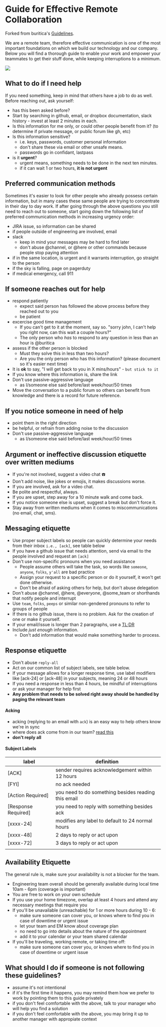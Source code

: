 # Guide for Effective Remote Collaboration

Forked from buritica's [Guidelines][guidelines].

We are a remote team, therefore effective communication is one of the most important foundations on which we build our technology and our company. Below you will find a thorough guide to enable your work and empower your teammates to get their stuff done, while keeping interruptions to a minimum.

![](https://media.giphy.com/media/te5kegSXpJS7K/giphy.gif)

## What to do if I need help
If you need something, keep in mind that others have a job to do as well. Before reaching out, ask yourself:
- has this been asked before?
- Start by searching in github, email, or dropbox documentation, slack history - invest at least 2 minutes in each.
- Is this information for me only, or could other people benefit from it? (to determine if private message, or public forum like gh, etc)
- Is this information sensitive?
    - i.e. keys, passwords, customer personal information
    - don't share these via email or other unsafe means.
    - passwords go in confidant, lastpass
- is it **urgent**?
    - urgent means, something needs to be done in the next ten minutes.
    - if it can wait 1 or two hours, **it is not urgent**

## Preferred communication methods
Sometimes it's easier to look for other people who already possess certain information, but in many cases these same people are trying to concentrate in their day to day work. If after going through the above questions you still need to reach out to someone, start going down the following list of preferred communication methods in increasing urgency order:
- JIRA issue, so information can be shared
- if people outside of engineering are involved, email
- slack
  - keep in mind your messages may be hard to find later
  - don't abuse @channel, or @here or other commands because people stop paying attention
- if in the same location, is urgent and it warrants interruption, go straight to the person
- if the sky is falling, page on pagerduty
- if medical emergency, call 911

## If someone reaches out for help
- respond patiently
  - expect said person has followed the above process before they reached out to you
  - be patient
- excercise good time management
  - If you can't get to it at the moment, say so. "sorry john, I can't help you right now, can this wait a couple hours?"
  - The only person who *has* to respond to any question in less than an hour is @buritica
- assess if the other person is blocked
  - Must they solve this in less than two hours?
  - Are you the only person who has this information? (please document so it's easier next time)
- It is **ok** to say, "I will get back to you in X mins/hours" - `but stick to it`
- If you know where this information is, share the link
- Don't use passive-aggressive language
  - as I/someone else said before/last week/hour/50 times
- Move the conversation to a public forum so others can benefit from knowledge and there is a record for future reference.

## If you notice someone in need of help
- point them in the right direction
- be helpful, or refrain from adding noise to the discussion
- Don't use passive-aggressive language
  - as I/someone else said before/last week/hour/50 times

## Argument or ineffective discussion etiquette over written mediums
- If you're not involved, suggest a video chat :phone:
- Don't add noise, like jokes or emojis, it makes discussions worse.
- If you are involved, ask for a video chat.
- Be polite and respectful, always.
- If you are upset, step away for a 10 minute walk and come back.
- If you notice someone else is upset, suggest a break but don't force it.
- Stay away from written mediums when it comes to miscommunications (no email, chat, sms).

## Messaging etiquette
- Use proper subject labels so people can quickly determine your needs from their inbox `i.e., [ack]`, see table below
- If you have a github issue that needs attention, send via email to the people involved and request an `[ack]`
- Don't use non-specific pronouns when you need assistance
  - People assume others will take the task, so words like `someone`, `anyone`, `folks`, `y'all` are bad practice
  - Assign your request to a specific person or do it yourself, it won't get done otherwise.
  - Don't be afraid of asking others for help, but don't abuse delegation
- Don't abuse @channel, @here, @everyone, @some_team or shorthands that notify people and interrupt
- Use `team`, `folks`, `peeps` or similar non-gendered pronouns to refer to groups of people
- If there is no github issue, there is no problem. Ask for the creation of one or make it yourself.
- If your email/issue is longer than 2 paragraphs, use a [TL;DR][tldr]
- Include _just enough_ information.
  - Don't add information that would make something harder to process.

## Response etiquette
- Don't abuse `reply-all`
- Act on our common list of subject labels, see table below.
- If your message allows for a longer response time, use label modifiers like [ack-24] or [ack-48] in your subjects, meaning 24 or 48 hours
- If you need a response in less than 4 hours, be mindful of interruptions or ask your manager for help first
- **Any problem that needs to be solved right away should be handled by paging the relevant team**

#### Acking
- acking (replying to an email with `ack`) is an easy way to help others know we're in sync
- where does ack come from in our team? [read this][ack-link]
- **don't reply all**

#### Subject Labels

|       label        |                      definition                     |
|--------------------|-----------------------------------------------------|
| [ACK]              | sender requires acknowledgement within 12 hours     |
| [FYI]              | no ack needed                                       |
| [Action Required]  | you need to do something besides reading this email |
| [Response Required]| you need to reply with something besides ack        |
| [xxxx-24]          | modifies any label to default to 24 normal hours    |
| [xxxx-48]          | 2 days to reply or act upon                         |
| [xxxx-72]          | 3 days to reply or act upon                         |
|                    |                                                     |

## Availability Etiquette

The general rule is, make sure your availability is not a blocker for the team.

- Engineering team overall should be generally available during local time 10am - 6pm (coverage is important)
- You are free to work on your own schedule
- If you use your home timezone, overlap at least 4 hours and attend any necessary meetings that require you
- If you'll be unavailable (unreachable) for 1 or more hours during 10 - 6:
  - make sure someone can cover you, or knows where to find you in case of downtime or urgent issue
  - let your team and EM know about coverage plan
  - no need to go into details about the nature of the appointment
  - add it to your calendar or your team shared calendar
- If you'll be traveling, working remote, or taking time off:
  - make sure someone can cover you, or knows where to find you in case of downtime or urgent issue

## What should I do if someone is not following these guidelines?

- assume it's not intentional
- if it's the first time it happens, you may remind them how we prefer to work by pointing them to this guide privately
- if you don't feel comfortable with the above, talk to your manager who will help you find a solution
- if you don't feel comfortable with the above, you may bring it up to another manager with appropiate context

[ack-link]: https://gist.github.com/buritica/da847e11d8a6087433dc
[tldr]: https://en.wikipedia.org/wiki/Wikipedia:Too_long;_didn%27t_read
[guidelines]: https://github.com/buritica/collaboration-guides
